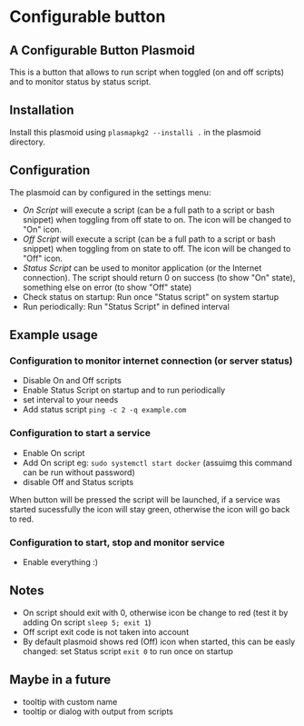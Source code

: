 # Configurable button
## A Configurable Button Plasmoid

This is a button that allows to run script when toggled (on and off scripts)
and to monitor status by status script.

## Installation

Install this plasmoid using `plasmapkg2 --installi .` in the plasmoid directory.

## Configuration
The plasmoid can by configured in the settings menu:
 - *On Script* will execute a script (can be a full path to a script or bash snippet)
 when toggling from off state to on. The icon will be changed to "On" icon.
  - *Off Script* will execute a script (can be a full path to a script or bash snippet)
 when toggling from on state to off. The icon will be changed to "Off" icon.
 - *Status Script* can be used to monitor application (or the Internet connection). 
 The script should return 0 on success (to show "On" state), something else on error 
 (to show "Off" state)
 - Check status on startup: Run once "Status script" on system startup
 - Run periodically: Run "Status Script" in defined interval


## Example usage
### Configuration to monitor internet connection (or server status)
 - Disable On and Off scripts
 - Enable Status Script on startup and to run periodically 
 - set interval to your needs
 - Add status script `ping -c 2 -q example.com`
 
### Configuration to start a service
 - Enable On script
 - Add On script eg: `sudo systemctl start docker`
 (assuimg this command can be run without password)
 - disable Off and Status scripts
 
 When button will be pressed the script will be launched, if a service was started 
 sucessfully the icon will stay green, otherwise the icon will go back to red.
 
### Configuration to start, stop and monitor service
 - Enable everything :)
 
## Notes
  - On script should exit with 0, otherwise icon be change to red 
 (test it by adding On script `sleep 5; exit 1`)
  - Off script exit code is not taken into account
  - By default plasmoid shows red (Off) icon when started, this can be easly changed: 
  set Status script `exit 0` to run once on startup

## Maybe in a future
 - tooltip with custom name
 - tooltip or dialog with output from scripts

